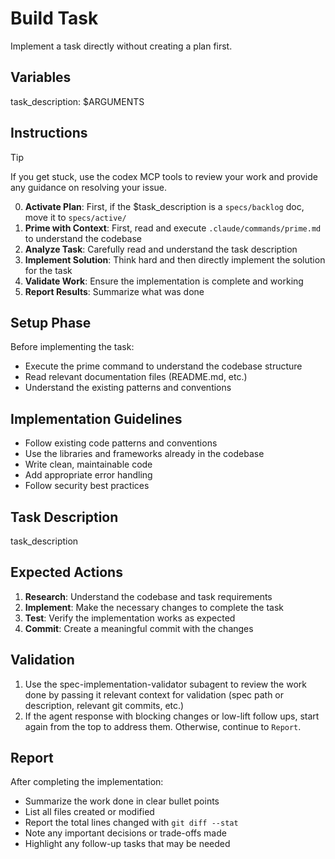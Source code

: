 # Build Task

Implement a task directly without creating a plan first.

## Variables

task_description: $ARGUMENTS

## Instructions

> [!TIP]
> If you get stuck, use the codex MCP tools to review your work and provide any guidance on resolving your issue.

0. **Activate Plan**: First, if the $task_description is a `specs/backlog` doc, move it to `specs/active/`
1. **Prime with Context**: First, read and execute `.claude/commands/prime.md` to understand the codebase
2. **Analyze Task**: Carefully read and understand the task description
3. **Implement Solution**: Think hard and then directly implement the solution for the task
4. **Validate Work**: Ensure the implementation is complete and working
5. **Report Results**: Summarize what was done

## Setup Phase

Before implementing the task:

- Execute the prime command to understand the codebase structure
- Read relevant documentation files (README.md, etc.)
- Understand the existing patterns and conventions

## Implementation Guidelines

- Follow existing code patterns and conventions
- Use the libraries and frameworks already in the codebase
- Write clean, maintainable code
- Add appropriate error handling
- Follow security best practices

## Task Description

task_description

## Expected Actions

1. **Research**: Understand the codebase and task requirements
2. **Implement**: Make the necessary changes to complete the task
3. **Test**: Verify the implementation works as expected
4. **Commit**: Create a meaningful commit with the changes

## Validation

1. Use the spec-implementation-validator subagent to review the work done by passing it relevant context for validation (spec path or description, relevant git commits, etc.)
2. If the agent response with blocking changes or low-lift follow ups, start again from the top to address them. Otherwise, continue to `Report`.

## Report

After completing the implementation:

- Summarize the work done in clear bullet points
- List all files created or modified
- Report the total lines changed with `git diff --stat`
- Note any important decisions or trade-offs made
- Highlight any follow-up tasks that may be needed
